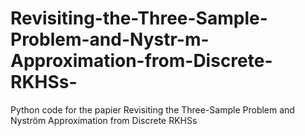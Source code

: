 # Revisiting-the-Three-Sample-Problem-and-Nystr-m-Approximation-from-Discrete-RKHSs-
Python code for the papier Revisiting the Three-Sample Problem and Nyström Approximation from Discrete RKHSs 
